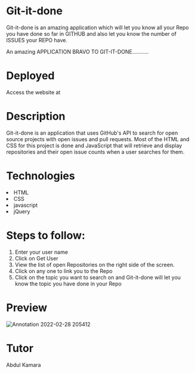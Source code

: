 # Git-it-done
Git-it-done is an amazing application which will let you know all your Repo you have done so far in GITHUB and also let you know the number of ISSUES your REPO have.

An amazing APPLICATION
     BRAVO TO GIT-IT-DONE...........

# Deployed
Access the website at

# Description
Git-it-done is an application that uses GitHub's API to search for open source projects with open issues and pull requests. Most of the HTML and CSS for this project is done and JavaScript that will retrieve and display repositories and their open issue counts when a user searches for them.


# Technologies
<li>HTML</LI>
<li>CSS</LI>
<li>javascript</LI>
<li>jQuery</LI>

# Steps to follow:
1. Enter your user name
2. Click on Get User
3. View the list of open Repositories on the right side of the screen.
4. Click on any one to link you to the Repo
5. Click on the topic you want to search on and Git-it-done will let you know the topic you have done in your Repo

# Preview
![Annotation 2022-02-28 205412](https://user-images.githubusercontent.com/96844903/156248545-6a8c7291-e9ca-4c83-8ac3-da8091981082.jpg)


# Tutor
Abdul Kamara
